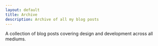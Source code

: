 ```yaml
---
layout: default
title: Archive
description: Archive of all my blog posts
---
```


<p>A collection of blog posts covering design and development across all mediums.</p>


